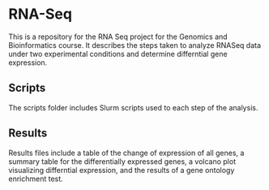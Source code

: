 # RNA-Seq
This is a repository for the RNA Seq project for the Genomics and Bioinformatics course. It describes the steps taken to analyze RNASeq data under two experimental conditions and determine differntial gene expression. 
## Scripts
The scripts folder  includes Slurm scripts used to each step of the analysis.
## Results
Results files include a table of the change of expression of all genes, a summary table for the differentially expressed genes, a volcano plot visualizing differntial expression, and the results of a gene ontology enrichment test.
